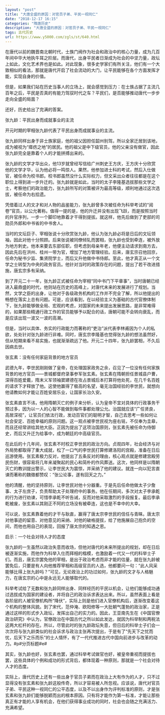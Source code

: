 ```yaml
---
layout: "post"
title: "大唐全盛的原因：对官员子弟、平民一视同仁"
date: "2018-12-17 16:15"
categories: "隋唐历史"
description: "大唐全盛的原因：对官员子弟、平民一视同仁"
tags: 古代历史
url: https://www.y5000.com/zgls/st/640.html
---
```






在唐代以前的魏晋南北朝时代，士族门阀作为社会和政治中的核心力量，成为几百年间中华大地执牛耳之阶层。而唐代，出身平民者日渐成为社会的中坚力量，政坛上如此，文化艺术界也是如此。对此现象，很多史学家们有所关注，他们有一个大致相似的看法，那就是唐代开启了社会流动的大门，让平民能够在各个方面发挥才能，实现自身的价值。

但是，如果我们站在历史当事人的立场上，就会感觉到压力：在士族占据了主流几百年之后，平民是否真的有能力驾驭时代之车？平民们，是否能够推动唐代一步步走向全盛的局面？

还好，历史给出了完满的答案。

张九龄：平民出身而成就事业的主流

开元时期的宰相张九龄代表了平民出身而成就事业的主流。

张九龄同样出身于非士族家庭，他的祖父因担任韶州别驾，所以全家迁居到该地，成为被视为“瘴疠之地”的居民。他的祖父是中下级官员，他的父亲没有做官，因此张九龄完全是靠着个人的才能拼搏出来的。

张九龄的文学才华出众，他13岁就曾经写信给广州刺史王方庆，王方庆十分欣赏他的文学才华，认为他必将一鸣惊人。果然，他参加进士科的考试，然后入仕做官，被任命为校书郎。校书郎虽然没什么实际权力，但文采出众者往往都是在这个职位上得到进一步升迁的。张九龄就是如此，当时的太子李隆基选拔那些文学之士，考察他们的政治能力，张九龄所写的对策被评为最高等级，顺利地通过这次选拔，被任命为右拾遗。

凭借着过人的文才和对人物的品鉴能力，张九龄曾多次被任命为科举考试的“阅卷”官员，以公允著称。值得一提的是，他的升迁并没有出现飞跃，而是按照当时的升官序列，一步一个脚印地靠着才干得到提拔。就这样，他先后做到了吏部的司勋员外郎和中书省的中书舍人。

当时的文坛巨子、宰相张说十分欣赏张九龄，他认为张九龄必将是日后的文坛领袖，因此对他十分照顾。后来张说被同僚倾轧而罢相，张九龄也受到牵连，被外放为地方刺史。他本来要去东部任职，但考虑到母亲年老，他便主动请求到南方去，因此先后在洪州、桂州一带为官，增加了地方管理经验。后来，唐玄宗召他回京，任命为秘书少监、集贤院学士，而后又升他做中书侍郎。至此，他才真正从一个文学之士转型为中央的政务官员。他针对当时的政策存在的问题，提出了若干改进措施，唐玄宗多有采纳。

到了开元二十一年，张九龄正式被任命为宰相“同中书门下平章事”，当时唐朝已经进入最鼎盛的时代，他则站在历史的高峰上，对唐代未来的发展进行了规划。当然，文学之臣的出身，让他对于各级政务机构的工作并不完全了解，所以他提出的畅想在落实上总有问题。可是，应该看到，在以经验主义为基础的古代官僚体制下，张九龄能够做全局、宏观的考虑，对国家的未来提出发展思路，是非常难得的，如果那些精通行政工作的官员能够予以配合的话，唐朝可能不会转向衰乱，而是应该出现一波又一波的高潮。

但是，当时以具体、务实的行政能力而著称的“吏治”派代表李林甫因为个人的私欲，处处针对张九龄进行非难。同时，唐玄宗李隆基也觉得张九龄的想法虽然好，但从短期来看不易实施，也就渐渐疏远了他。开元二十四年，张九龄罢相，不久后因病去世。

张玄素：没有任何家庭背景的地方官员

武德九年，李世民刚刚做了皇帝，在处理国家政务之余，召见了一位没有任何家族背景的地方官员——景城都督府录事参军张玄素。张玄素在隋朝担任景城县户曹，深得百姓爱戴，隋末义军领袖窦建德在攻占景城后本打算将他处死，在几千名百姓的请求下才释放了他。这使他赢得了极高的名望，毫无治国经验的李世民，就想向他请教如何才能让百姓安居乐业，让国家长治久安。

张玄素直言不讳，他用隋朝灭亡的例子来分析，认为皇帝不宜对具体的行政事务干预过多，因为以一人的心智不能做到每件事都处理公允。治国就应该“广任贤良，高居深视”，让官员们依法行政，发动百官们的聪明才智，自己去思考一些如何让社会安定、百姓幸福的原则问题。这一观点被李世民视为座右铭，不仅奉为圭皋，而且还经常讲给其他大臣。正因为提出了这项治国原则，张玄素先被任命为侍御史，而后又升迁为给事中，成为朝廷的中高级官员。

在此后的十几年间，张玄素不时校正李世民的政治方向。贞观四年，社会经济与对外局势都取得了重大成就，松了一口气的李世民打算修建洛阳的宫殿，准备在日后巡游使用。张玄素极力反对，他提出了五条反对的理由，核心观点就是修建宫殿劳民伤财，很容易将几年来凝聚起的民心和简朴的作风葬送。这次，他同样是以隋朝灭亡的教训提出警示，让李世民大为震惊，并采纳了他的建议。就连一向以犯言直谏而著称的魏徵都赞叹：“张公论事，遂有回天之力。”

他的清醒，他的坚持原则，让李世民对他十分器重。于是先后任命他做太子少詹事、太子左庶子，负责帮助太子处理府中的事务。他在任期间，多次对太子李承乾的行为进行劝谏，可惜李承乾不听告诫，反而对他采取激烈的手段报复。最后李承乾被废，张玄素以其刚正不阿的立场没有被牵连，这也是不幸中的大幸。

可以说，张玄素靠着他的才干与耿直，赢得了唐太宗李世民的信任与青睐。唐太宗对他事迹的留意、对他意见的采纳、对他的破格提拔，给了他施展自己抱负的空间，而他也用自己的表现，回报了唐太宗的知遇之恩。

启示：一个社会对待人才的态度

张九龄的一生虽然以政治失意而收场，但他对唐代的未来所提出的规划，却在日后被逐渐实施，而他作为科举入仕而拜相的楷模，也激励着一代又一代的科举士子们。而且，唐玄宗罢免他的宰相，是出于政治考虑而非才能的估量，就在张九龄被罢免后，只要是有人向他推荐宰相和高级官员的人选，他都要问一句：“此人风采能够比得上张九龄吗？”可见，无论政治上的功过如何，张九龄的文才与人格魅力，在唐玄宗的心中是永远无人能够取代的。

科举考试给了无数和张九龄同样出身、同样经历的平民以机会，让他们能够成功通过选拔成为国家的建设者，并将自己的政治诉求表达出来。所以，虽然表面上看是各阶层的人被官僚机构所“降伏”，实际上则是他们进入官僚机构后，逐渐改变着这个机构的整体风貌。到了宋代，范仲淹、欧阳修等一大批朝气蓬勃的政治家，正是通过这样的形式步入政坛，发挥出自己的实力的。因此，王亚南先生在《中国官僚政治研究》中认为，官僚政治在中国古代之所以如此发达，就因为科举制和两税法这两大杠杆的存在。所以，尽管此时的张九龄政坛失意，但日后的科举士子们会一次次将与张九龄类似的社会诉求与政治主张再次提出，于是有了“先天下之忧而忧，后天下之乐而乐”的士人情怀，有了一代代推进古代中国向前进步与改革的动力。#p#分页标题#e#

其实，张九龄也好，张玄素也罢，通过科举考试做官也好，被皇帝重视而提拔也罢，这些具体的个例和成功的形式背后，都体现着一种原则，那就是一个社会对待人才的态度。

实际上，唐代历史上还有一些出身于官员子弟而在政治上大有作为的人才，只不过显得没有张玄素和张九龄这般传奇，所以才容易被人所忽视。应该说，唐代对官员子弟、平民这种一视同仁的公平态度，以及不以出身作为评判标准的原则，才是张玄素和张九龄们能够脱颖而出的根本原因。只有将才能作为第一标准，才能让那些真正有才能的人享有机会，在他们获得事业成功的同时，社会也会随之充满活力、充满希望。
